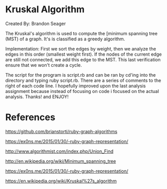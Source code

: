 # Kruskal Algorithm
Created By: Brandon Seager

The Kruskal's algorithm is used to compute the [minimum spanning tree (MST)
of a graph. It's is classified as a greedy algorithm.

Implementation: First we sort the edges by weight, then we analyze the edges in
this order (smallest weight first). If the nodes of the current edge
are still not connected, we add this edge to the MST. This last verification
ensure that we won't create a cycle.

The script for the program is script.rb and can be ran by cd'ing into the directory
and typing ruby script.rb. There are a series of comments to the right of each code line.
I hopefully improved  upon the last analysis assignment because instead of focusing on code i focused on the actual analysis.
Thanks! and ENJOY!


# References

https://github.com/brianstorti/ruby-graph-algorithms

https://ex0ns.me/2015/01/30/-ruby-graph-representation/

http://www.algorithmist.com/index.php/Union_Find

http://en.wikipedia.org/wiki/Minimum_spanning_tree

https://ex0ns.me/2015/01/30/-ruby-graph-representation/

https://en.wikipedia.org/wiki/Kruskal%27s_algorithm
